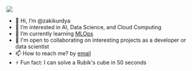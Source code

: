 [![](https://visitcount.itsvg.in/api?id=ZakiKurdya&pretty=true)](https://github-visitor-counter-pro.vercel.app)

- 👋 Hi, I’m @zakikurdya
- 👀 I’m interested in AI, Data Science, and Cloud Computing
- 🌱 I’m currently learning [MLOps](https://www.deeplearning.ai/courses/machine-learning-engineering-for-production-mlops/)
- 🤝 I'm open to collaborating on interesting projects as a developer or data scientist
- 📫 How to reach me? by [email](mailto:zakikurdya@gmail.com) 
- ⚡ Fun fact: I can solve a Rubik's cube in 50 seconds   

<!--
### 🌐 Socials:
[![LinkedIn](https://img.shields.io/badge/linkedin-%230077B5.svg?style=for-the-badge&logo=linkedin&logoColor=white)](https://linkedin.com/in/zakikurdya)
[![Twitter](https://img.shields.io/badge/Twitter-%231DA1F2.svg?style=for-the-badge&logo=Twitter&logoColor=white)](https://twitter.com/ZakiKurdya)
[![Kaggle](https://img.shields.io/badge/Kaggle-035a7d?style=for-the-badge&logo=kaggle&logoColor=white)](https://kaggle.com/zakikurdya)
[![LeetCode](https://img.shields.io/badge/LeetCode-000000?style=for-the-badge&logo=LeetCode&logoColor=#d16c06)](https://www.leetcode.com/zakikurdya)
[![Codeforces](https://img.shields.io/badge/Codeforces-445f9d?style=for-the-badge&logo=Codeforces&logoColor=white)](https://codeforces.com/profile/itszaki)
[![HackerRank](https://img.shields.io/badge/-Hackerrank-2EC866?style=for-the-badge&logo=HackerRank&logoColor=white)](https://www.hackerrank.com/zakikurdya)
-->
